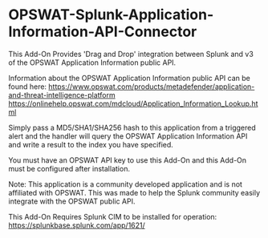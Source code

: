 # OPSWAT-Splunk-Application-Information-API-Connector
This Add-On Provides 'Drag and Drop' integration between Splunk and v3 of the OPSWAT Application Information public API.

Information about the OPSWAT Application Information public API can be found here: 
https://www.opswat.com/products/metadefender/application-and-threat-intelligence-platform
https://onlinehelp.opswat.com/mdcloud/Application_Information_Lookup.html

Simply pass a MD5/SHA1/SHA256 hash to this application from a triggered alert and the handler will query the OPSWAT Application Information API and write a result to the index you have specified.

You must have an OPSWAT API key to use this Add-On and this Add-On must be configured after installation.

Note: This application is a community developed application and is not affiliated with OPSWAT. This was made to help the Splunk community easily integrate with the OPSWAT public API. 

This Add-On Requires Splunk CIM to be installed for operation: https://splunkbase.splunk.com/app/1621/
